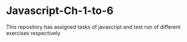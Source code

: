 # Javascript-Ch-1-to-6
This repository has assigned tasks of javascript and test run of different exercises respectively
